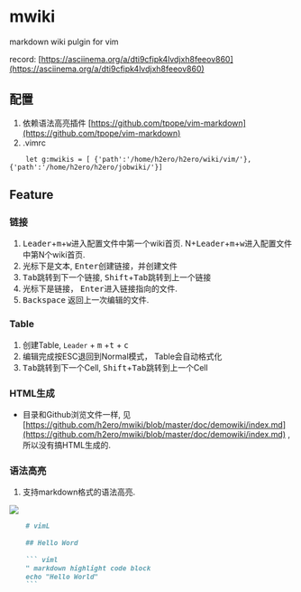 # mwiki
markdown wiki pulgin for vim 

record: [https://asciinema.org/a/dti9cfipk4lvdjxh8feeov860](https://asciinema.org/a/dti9cfipk4lvdjxh8feeov860)

## 配置
1. 依赖语法高亮插件 [https://github.com/tpope/vim-markdown](https://github.com/tpope/vim-markdown)
2. .vimrc 

``` viml
    let g:mwikis = [ {'path':'/home/h2ero/h2ero/wiki/vim/'}, {'path':'/home/h2ero/h2ero/jobwiki/'}]
```

## Feature

### 链接
1. <kbd>Leader</kbd>+<kbd>m</kbd>+<kbd>w</kbd>进入配置文件中第一个wiki首页. N+<kbd>Leader</kbd>+<kbd>m</kbd>+<kbd>w</kbd>进入配置文件中第N个wiki首页.
2. 光标下是文本, <kbd>Enter</kbd>创建链接，并创建文件
3. <kbd>Tab</kbd>跳转到下一个链接, <kbd>Shift</kbd>+<kbd>Tab</kbd>跳转到上一个链接
4. 光标下是链接， <kbd>Enter</kbd>进入链接指向的文件.
5. <kbd>Backspace</kbd> 返回上一次编辑的文件.

### Table
1. 创建Table, `Leader` + <kbd>m</kbd> +<kbd>t</kbd> + <kbd>c</kbd>
2. 编辑完成按ESC退回到Normal模式， Table会自动格式化
3. <kbd>Tab</kbd>跳转到下一个Cell, <kbd>Shift</kbd>+<kbd>Tab</kbd>跳转到上一个Cell

### HTML生成
* 目录和Github浏览文件一样, 见 [https://github.com/h2ero/mwiki/blob/master/doc/demowiki/index.md](https://github.com/h2ero/mwiki/blob/master/doc/demowiki/index.md) , 所以没有搞HTML生成的.

### 语法高亮

1. 支持markdown格式的语法高亮.

<img src="https://raw.githubusercontent.com/h2ero/mwiki/master/doc/images/highlight.png">

```  markdown
    # vimL
    
    ## Hello Word
    
    ``` viml
    " markdown highlight code block
    echo "Hello World"
    ```
```
